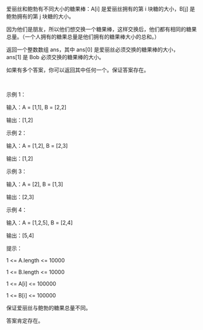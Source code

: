 爱丽丝和鲍勃有不同大小的糖果棒：A[i] 是爱丽丝拥有的第 i 块糖的大小，B[j] 是鲍勃拥有的第 j 块糖的大小。

因为他们是朋友，所以他们想交换一个糖果棒，这样交换后，他们都有相同的糖果总量。（一个人拥有的糖果总量是他们拥有的糖果棒大小的总和。）

返回一个整数数组 ans，其中 ans[0] 是爱丽丝必须交换的糖果棒的大小，ans[1] 是 Bob 必须交换的糖果棒的大小。

如果有多个答案，你可以返回其中任何一个。保证答案存在。

 

示例 1：

输入：A = [1,1], B = [2,2]

输出：[1,2]

示例 2：

输入：A = [1,2], B = [2,3]

输出：[1,2]

示例 3：

输入：A = [2], B = [1,3]

输出：[2,3]

示例 4：

输入：A = [1,2,5], B = [2,4]

输出：[5,4]
 

提示：

1 <= A.length <= 10000

1 <= B.length <= 10000

1 <= A[i] <= 100000

1 <= B[i] <= 100000

保证爱丽丝与鲍勃的糖果总量不同。

答案肯定存在。
